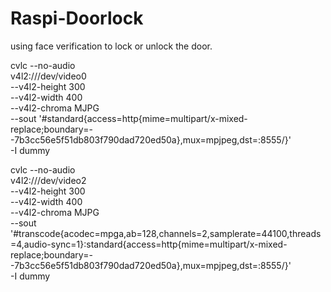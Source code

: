 # Raspi-Doorlock
using face verification to lock or unlock the door.


cvlc --no-audio \
v4l2:///dev/video0 \
--v4l2-height 300 \
--v4l2-width 400 \
--v4l2-chroma MJPG \
--sout '#standard{access=http{mime=multipart/x-mixed-replace;boundary=--7b3cc56e5f51db803f790dad720ed50a},mux=mpjpeg,dst=:8555/}' \
-I dummy

cvlc --no-audio \
v4l2:///dev/video2 \
--v4l2-height 300 \
--v4l2-width 400 \
--v4l2-chroma MJPG \
--sout '#transcode{acodec=mpga,ab=128,channels=2,samplerate=44100,threads=4,audio-sync=1}:standard{access=http{mime=multipart/x-mixed-replace;boundary=--7b3cc56e5f51db803f790dad720ed50a},mux=mpjpeg,dst=:8555/}' \
-I dummy
